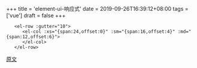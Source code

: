 +++
title = 'element-ui-响应式'
date = 2019-09-26T16:39:12+08:00
tags = ['vue']
draft = false
+++

```
   <el-row :gutter="10">
      <el-col :xs="{span:24,offset:0}" :sm="{span:16,offset:4}" :md="{span:12,offset:6}">
      </el-col>
   </el-row>
```

[原文](https://www.jianshu.com/p/ff03b969b724)
